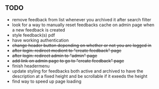## TODO

- remove feedback from list whenever you archived it after search filter
- look for a way to manually reset feedbacks cache on admin page when a new feedback is created
- style feedback(s) pdf
- have working authentication
- ~~change header button depending on whether or not you are logged in~~
- ~~after login: redirect medient to "create feedback" page~~
- ~~after login: redirect admin to "admin" page~~
- ~~add link on admin page to go to "create feedback" page~~
- finish headermenu
- update styling for feedbacks both active and archived to have the description at a fixed height and be scrollable if it exeeds the height
- find way to speed up page loading
